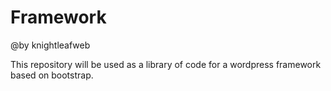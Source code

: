 # Framework
@by knightleafweb

This repository will be used as a library of code for a wordpress framework based on bootstrap.
